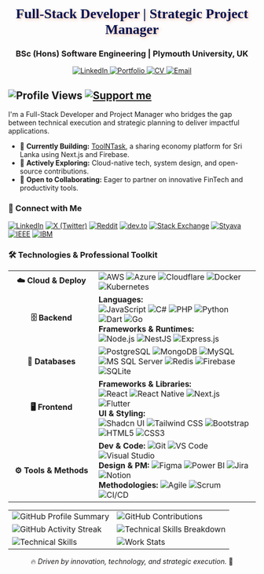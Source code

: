 <div align="center">
  <h1 style="font-family: 'Rubik Wet Paint', cursive; color: #001554; text-shadow: 2px 2px 6px rgba(255, 94, 20, 0.4);">Full-Stack Developer | Strategic Project Manager</h1>
  <h3 style="color: #1A1818; font-weight: 700;">BSc (Hons) Software Engineering | Plymouth University, UK</h3>

  <p>
    <a href="https://www.linkedin.com/in/senesh-fitzroy-812151263/" target="_blank">
      <img src="https://img.shields.io/badge/LinkedIn-0A66C2?style=for-the-badge&logo=linkedin&logoColor=white" alt="LinkedIn"/>
    </a>
    <a href="https://seneshfitzroy.netlify.app/" target="_blank">
      <img src="https://img.shields.io/badge/Portfolio-FF5E14?style=for-the-badge&logo=netlify&logoColor=white" alt="Portfolio"/>
    </a>
    <a href="https://liveplymouthac-my.sharepoint.com/:b:/g/personal/10952757_students_plymouth_ac_uk/EayKB7EIkG9Mu2GnftzZ2wMBW6uufHHSsCSSkougtB5t3w?e=sYipJR" target="_blank">
      <img src="https://img.shields.io/badge/CV-239120?style=for-the-badge&logo=read-the-docs&logoColor=white" alt="CV"/>
    </a>
    <a href="mailto:fitzroysenesh@gmail.com">
      <img src="https://img.shields.io/badge/Email-D14836?style=for-the-badge&logo=gmail&logoColor=white" alt="Email"/>
    </a>
  </p>
</div>

![Profile Views](https://komarev.com/ghpvc/?username=SeneshFitzroy&color=blue)
[![Support me](https://img.shields.io/badge/Support%20me-coff.ee/seneshfitzroy-blue?color=yellow)](https://coff.ee/seneshfitzroy)
---

I'm a Full-Stack Developer and Project Manager who bridges the gap between technical execution and strategic planning to deliver impactful applications.

- 🔭 **Currently Building:** [ToolNTask](https://github.com/SeneshFitzroy/ToolnTask.git), a sharing economy platform for Sri Lanka using Next.js and Firebase.
- 🌱 **Actively Exploring:** Cloud-native tech, system design, and open-source contributions.
- 👯 **Open to Collaborating:** Eager to partner on innovative FinTech and productivity tools.

### 🔗 Connect with Me

<p>
  <a href="https://linkedin.com/in/seneshfitzroy" target="_blank"><img src="https://img.shields.io/badge/LinkedIn-0A66C2?style=for-the-badge&logo=linkedin&logoColor=white" alt="LinkedIn"/></a>
  <a href="https://x.com/SeneshFitzroy" target="_blank"><img src="https://img.shields.io/badge/X (Twitter)-000000?style=for-the-badge&logo=x&logoColor=white" alt="X (Twitter)"/></a>
  <a href="https://www.reddit.com/user/SeneshFitzroy/" target="_blank"><img src="https://img.shields.io/badge/Reddit-FF4500?style=for-the-badge&logo=reddit&logoColor=white" alt="Reddit"/></a>
  <a href="https://dev.to/seneshfitzroy" target="_blank"><img src="https://img.shields.io/badge/DEV.to-0A0A0A?style=for-the-badge&logo=dev.to&logoColor=white" alt="dev.to"/></a>
  <a href="https://meta.stackexchange.com/users/1710137/senesh-fitzroy" target="_blank"><img src="https://img.shields.io/badge/Stack_Exchange-1E5A96?style=for-the-badge&logo=stackexchange&logoColor=white" alt="Stack Exchange"/></a>
  <a href="https://styava.dev/profile/profileoverview" target="_blank"><img src="https://img.shields.io/badge/Styava-333333?style=for-the-badge" alt="Styava"/></a>
  <a href="https://www.ieee.org" target="_blank"><img src="https://img.shields.io/badge/IEEE-00629B?style=for-the-badge&logo=ieee&logoColor=white" alt="IEEE"/></a>
  <a href="https://www.ibm.com" target="_blank"><img src="https://img.shields.io/badge/IBM-052FAD?style=for-the-badge&logo=ibm&logoColor=white" alt="IBM"/></a>
</p>

### 🛠️ Technologies & Professional Toolkit

<table>
  <!-- Cloud & Deploy -->
  <tr>
    <td width="160" align="center"><strong>☁️ Cloud & Deploy</strong></td>
    <td>
      <img src="https://img.shields.io/badge/AWS-232F3E?style=for-the-badge&logo=amazon-aws&logoColor=white" alt="AWS"/>
      <img src="https://img.shields.io/badge/Azure-0078D4?style=for-the-badge&logo=microsoft-azure&logoColor=white" alt="Azure"/>
      <img src="https://img.shields.io/badge/Cloudflare-F38020?style=for-the-badge&logo=Cloudflare&logoColor=white" alt="Cloudflare"/>
      <img src="https://img.shields.io/badge/Docker-2496ED?style=for-the-badge&logo=docker&logoColor=white" alt="Docker"/>
      <img src="https://img.shields.io/badge/Kubernetes-326CE5?style=for-the-badge&logo=kubernetes&logoColor=white" alt="Kubernetes"/>
    </td>
  </tr>
  <!-- Backend -->
  <tr>
    <td align="center"><strong>🗄️ Backend</strong></td>
    <td>
      <strong>Languages:</strong><br>
      <img src="https://img.shields.io/badge/JavaScript-F7DF1E?style=for-the-badge&logo=javascript&logoColor=black" alt="JavaScript"/>
      <img src="https://img.shields.io/badge/C%23-239120?style=for-the-badge&logo=c-sharp&logoColor=white" alt="C#"/>
      <img src="https://img.shields.io/badge/PHP-777BB4?style=for-the-badge&logo=php&logoColor=white" alt="PHP"/>
      <img src="https://img.shields.io/badge/Python-3776AB?style=for-the-badge&logo=python&logoColor=white" alt="Python"/>
      <img src="https://img.shields.io/badge/Dart-0175C2?style=for-the-badge&logo=dart&logoColor=white" alt="Dart"/>
      <img src="https://img.shields.io/badge/Go-00ADD8?style=for-the-badge&logo=go&logoColor=white" alt="Go"/>
      <br><strong>Frameworks & Runtimes:</strong><br>
      <img src="https://img.shields.io/badge/Node.js-339933?style=for-the-badge&logo=nodedotjs&logoColor=white" alt="Node.js"/>
      <img src="https://img.shields.io/badge/NestJS-E0234E?style=for-the-badge&logo=nestjs&logoColor=white" alt="NestJS"/>
      <img src="https://img.shields.io/badge/Express.js-000000?style=for-the-badge&logo=express&logoColor=white" alt="Express.js"/>
    </td>
  </tr>
  <!-- Data -->
  <tr>
    <td align="center"><strong>💾 Databases</strong></td>
    <td>
      <img src="https://img.shields.io/badge/PostgreSQL-4169E1?style=for-the-badge&logo=postgresql&logoColor=white" alt="PostgreSQL"/>
      <img src="https://img.shields.io/badge/MongoDB-47A248?style=for-the-badge&logo=mongodb&logoColor=white" alt="MongoDB"/>
      <img src="https://img.shields.io/badge/MySQL-4479A1?style=for-the-badge&logo=mysql&logoColor=white" alt="MySQL"/>
      <img src="https://img.shields.io/badge/Microsoft_SQL_Server-CC2927?style=for-the-badge&logo=microsoft-sql-server&logoColor=white" alt="MS SQL Server"/>
      <img src="https://img.shields.io/badge/Redis-DC382D?style=for-the-badge&logo=redis&logoColor=white" alt="Redis"/>
      <img src="https://img.shields.io/badge/Firebase-FFCA28?style=for-the-badge&logo=firebase&logoColor=black" alt="Firebase"/>
      <img src="https://img.shields.io/badge/SQLite-003B57?style=for-the-badge&logo=sqlite&logoColor=white" alt="SQLite"/>
    </td>
  </tr>
  <!-- Frontend -->
  <tr>
    <td align="center"><strong>🖥️ Frontend</strong></td>
    <td>
      <strong>Frameworks & Libraries:</strong><br>
      <img src="https://img.shields.io/badge/React-20232A?style=for-the-badge&logo=react&logoColor=61DAFB" alt="React"/>
      <img src="https://img.shields.io/badge/React_Native-20232A?style=for-the-badge&logo=react&logoColor=61DAFB" alt="React Native"/>
      <img src="https://img.shields.io/badge/Next.js-000000?style=for-the-badge&logo=nextdotjs&logoColor=white" alt="Next.js"/>
      <img src="https://img.shields.io/badge/Flutter-02569B?style=for-the-badge&logo=flutter&logoColor=white" alt="Flutter"/>
      <br><strong>UI & Styling:</strong><br>
      <img src="https://img.shields.io/badge/shadcn/ui-000000?style=for-the-badge&logo=shadcnui&logoColor=white" alt="Shadcn UI"/>
      <img src="https://img.shields.io/badge/Tailwind_CSS-38B2AC?style=for-the-badge&logo=tailwind-css&logoColor=white" alt="Tailwind CSS"/>
      <img src="https://img.shields.io/badge/Bootstrap-7952B3?style=for-the-badge&logo=bootstrap&logoColor=white" alt="Bootstrap"/>
      <img src="https://img.shields.io/badge/HTML5-E34F26?style=for-the-badge&logo=html5&logoColor=white" alt="HTML5"/>
      <img src="https://img.shields.io/badge/CSS3-1572B6?style=for-the-badge&logo=css3&logoColor=white" alt="CSS3"/>
    </td>
  </tr>
  <!-- Tools & Methods -->
  <tr>
    <td align="center"><strong>⚙️ Tools & Methods</strong></td>
    <td>
      <strong>Dev & Code:</strong> 
      <img src="https://img.shields.io/badge/Git-F05032?style=for-the-badge&logo=git&logoColor=white" alt="Git"/>
      <img src="https://img.shields.io/badge/VS_Code-007ACC?style=for-the-badge&logo=visual-studio-code&logoColor=white" alt="VS Code"/>
      <img src="https://img.shields.io/badge/Visual_Studio-5C2D91?style=for-the-badge&logo=visualstudio&logoColor=white" alt="Visual Studio"/>
      <br><strong>Design & PM:</strong> 
      <img src="https://img.shields.io/badge/Figma-F24E1E?style=for-the-badge&logo=figma&logoColor=white" alt="Figma"/>
      <img src="https://img.shields.io/badge/Power_BI-F2C811?style=for-the-badge&logo=powerbi&logoColor=black" alt="Power BI"/>
      <img src="https://img.shields.io/badge/Jira-0052CC?style=for-the-badge&logo=jira&logoColor=white" alt="Jira"/>
      <img src="https://img.shields.io/badge/Notion-000000?style=for-the-badge&logo=notion&logoColor=white" alt="Notion"/>
      <br><strong>Methodologies:</strong> 
      <img src="https://img.shields.io/badge/Agile-4D90CD?style=for-the-badge" alt="Agile"/>
      <img src="https://img.shields.io/badge/Scrum-0078D4?style=for-the-badge" alt="Scrum"/>
      <img src="https://img.shields.io/badge/CI/CD-000?style=for-the-badge&logo=githubactions&logoColor=white" alt="CI/CD"/>
    </td>
  </tr>
</table>


<table align="center">
  <!-- Row 1: General Stats -->
  <tr>
    <td><img src="https://github-readme-stats.vercel.app/api?username=SeneshFitzroy&show_icons=true&theme=radical&include_all_commits=true" alt="GitHub Profile Summary" /></td>
    <td><img src="https://github-profile-summary-cards.vercel.app/api/cards/profile-details?username=SeneshFitzroy&theme=radical" alt="GitHub Contributions" /></td>
  </tr>
  <!-- Row 2: Activity & Languages -->
  <tr>
    <td><img src="https://github-readme-streak-stats.herokuapp.com/?user=SeneshFitzroy&theme=radical&hide_border=true" alt="GitHub Activity Streak" /></td>
    <td><img src="https://github-readme-stats.vercel.app/api/top-langs/?username=SeneshFitzroy&theme=dracula&layout=compact&langs_count=8&hide=html,css" alt="Technical Skills Breakdown" /></td>
  </tr>
  <!-- Row 3: Skills & Productivity -->
  <tr>
    <td><img src="https://github-profile-summary-cards.vercel.app/api/cards/repos-per-language?username=SeneshFitzroy&theme=radical" alt="Technical Skills" /></td>
    <td><img src="https://github-profile-summary-cards.vercel.app/api/cards/productive-time?username=SeneshFitzroy&theme=radical&utcOffset=8" alt="Work Stats" /></td>
  </tr>
</table>

<p align="center">
  🔥 <em>Driven by innovation, technology, and strategic execution.</em> 🚀
</p>
